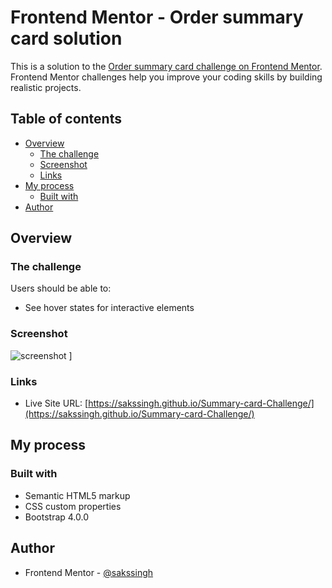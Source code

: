 # Frontend Mentor - Order summary card solution

This is a solution to the [Order summary card challenge on Frontend Mentor](https://www.frontendmentor.io/challenges/order-summary-component-QlPmajDUj). Frontend Mentor challenges help you improve your coding skills by building realistic projects.

## Table of contents

- [Overview](#overview)
  - [The challenge](#the-challenge)
  - [Screenshot](#screenshot)
  - [Links](#links)
- [My process](#my-process)
  - [Built with](#built-with)
- [Author](#author)

## Overview

### The challenge

Users should be able to:

- See hover states for interactive elements

### Screenshot

![screenshot](https://user-images.githubusercontent.com/85640472/132215610-dcfa6226-2a6e-4ad1-96f1-075542503d38.png)
]

### Links

- Live Site URL: [https://sakssingh.github.io/Summary-card-Challenge/](https://sakssingh.github.io/Summary-card-Challenge/)

## My process

### Built with

- Semantic HTML5 markup
- CSS custom properties
- Bootstrap 4.0.0

## Author

- Frontend Mentor - [@sakssingh](https://www.frontendmentor.io/profile/sakssingh)
